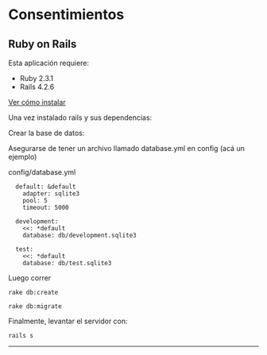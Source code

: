 Consentimientos
================

Ruby on Rails
-------------

Esta aplicación requiere:

- Ruby 2.3.1
- Rails 4.2.6

[Ver cómo instalar](https://gorails.com/setup/ubuntu/)

Una vez instalado rails y sus dependencias:

Crear la base de datos:

Asegurarse de tener un archivo llamado database.yml en config (acá un ejemplo)

config/database.yml
```
  default: &default
    adapter: sqlite3
    pool: 5
    timeout: 5000

  development:
    <<: *default
    database: db/development.sqlite3

  test:
    <<: *default
    database: db/test.sqlite3
```

Luego correr

`rake db:create`

`rake db:migrate`


Finalmente, levantar el servidor con:

`rails s`

-------